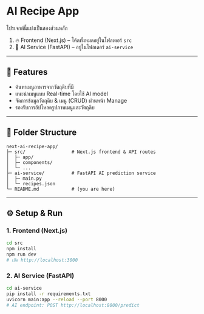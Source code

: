 # AI Recipe App

โปรเจกต์นี้แบ่งเป็นสองส่วนหลัก  
1. 🔥 Frontend (Next.js) – โค้ดทั้งหมดอยู่ในโฟลเดอร์ `src`  
2. 🤖 AI Service (FastAPI) – อยู่ในโฟลเดอร์ `ai-service`

---

## 🚀 Features

- ค้นหาเมนูอาหารจากวัตถุดิบที่มี  
- แนะนำเมนูแบบ Real-time โดยใช้ AI model  
- จัดการข้อมูลวัตถุดิบ & เมนู (CRUD) ผ่านหน้า Manage  
- รองรับการอัปโหลดรูปภาพเมนูและวัตถุดิบ  

---

## 📂 Folder Structure

```
next-ai-recipe-app/
├─ src/                 # Next.js frontend & API routes
│  ├─ app/
│  ├─ components/
│  └─ ...
├─ ai-service/          # FastAPI AI prediction service
│  ├─ main.py
│  └─ recipes.json
└─ README.md            # (you are here)
```

---

## ⚙️ Setup & Run

### 1. Frontend (Next.js)

```bash
cd src
npm install
npm run dev
# เปิด http://localhost:3000
```

### 2. AI Service (FastAPI)

```bash
cd ai-service
pip install -r requirements.txt
uvicorn main:app --reload --port 8000
# AI endpoint: POST http://localhost:8000/predict
```
